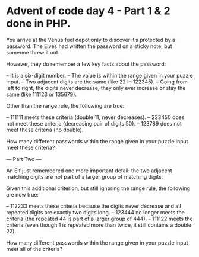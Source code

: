# Advent of code day 4 - Part 1 & 2 done in PHP.
You arrive at the Venus fuel depot only to discover it’s protected by a password. The Elves had written the password on a sticky note, but someone threw it out.

However, they do remember a few key facts about the password:

– It is a six-digit number.
– The value is within the range given in your puzzle input.
– Two adjacent digits are the same (like 22 in 122345).
– Going from left to right, the digits never decrease; they only ever increase or stay the same (like 111123 or 135679).

Other than the range rule, the following are true:

– 111111 meets these criteria (double 11, never decreases).
– 223450 does not meet these criteria (decreasing pair of digits 50).
– 123789 does not meet these criteria (no double).

How many different passwords within the range given in your puzzle input meet these criteria?

— Part Two —

An Elf just remembered one more important detail: the two adjacent matching digits are not part of a larger group of matching digits.

Given this additional criterion, but still ignoring the range rule, the following are now true:

– 112233 meets these criteria because the digits never decrease and all repeated digits are exactly two digits long.
– 123444 no longer meets the criteria (the repeated 44 is part of a larger group of 444).
– 111122 meets the criteria (even though 1 is repeated more than twice, it still contains a double 22).

How many different passwords within the range given in your puzzle input meet all of the criteria?
